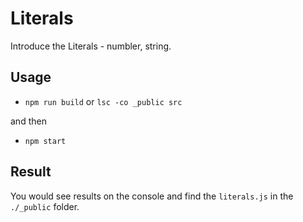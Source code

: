 Literals
=============

Introduce the Literals - numbler, string. 

## Usage

- `npm run build`  or `lsc -co _public src`

and then

- `npm start`

## Result

You would see results on the console and find the `literals.js` in the `./_public` folder.

